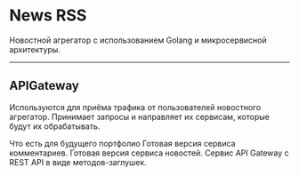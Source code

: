 # News RSS
Новостной агрегатор с использованием Golang и микросервисной архитектуры.
____
## APIGateway
Используются для приёма трафика от пользователей новостного агрегатор. Принимает запросы и направляет их сервисам, которые будут их обрабатывать.


Что есть для будущего портфолио
Готовая версия сервиса комментариев.
Готовая версия сервиса новостей.
Сервис API Gateway с REST API в виде методов-заглушек.
